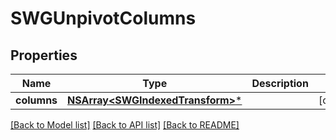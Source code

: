 # SWGUnpivotColumns

## Properties
Name | Type | Description | Notes
------------ | ------------- | ------------- | -------------
**columns** | [**NSArray&lt;SWGIndexedTransform&gt;***](SWGIndexedTransform.md) |  | [optional] 

[[Back to Model list]](../README.md#documentation-for-models) [[Back to API list]](../README.md#documentation-for-api-endpoints) [[Back to README]](../README.md)


